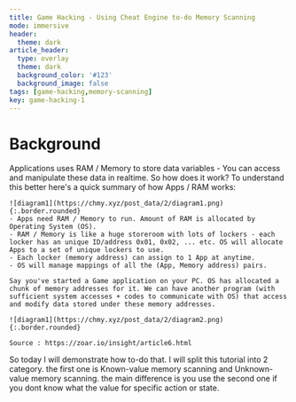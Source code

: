 ```yaml
---
title: Game Hacking - Using Cheat Engine to-do Memory Scanning
mode: immersive
header:
  theme: dark
article_header:
  type: overlay
  theme: dark
  background_color: '#123'
  background_image: false
tags: [game-hacking,memory-scanning]
key: game-hacking-1
---
```

# Background
Applications uses RAM / Memory to store data variables - You can access and manipulate these data in realtime.
So how does it work? To understand this better here's a quick summary of how Apps / RAM works:
```
![diagram1](https://chmy.xyz/post_data/2/diagram1.png){:.border.rounded}
- Apps need RAM / Memory to run. Amount of RAM is allocated by Operating System (OS).
- RAM / Memory is like a huge storeroom with lots of lockers - each locker has an unique ID/address 0x01, 0x02, ... etc. OS will allocate Apps to a set of unique lockers to use.
- Each locker (memory address) can assign to 1 App at anytime.
- OS will manage mappings of all the (App, Memory address) pairs.

Say you've started a Game application on your PC. OS has allocated a chunk of memory addresses for it. We can have another program (with sufficient system accesses + codes to communicate with OS) that access and modify data stored under these memory addresses.

![diagram1](https://chmy.xyz/post_data/2/diagram2.png){:.border.rounded}

Source : https://zoar.io/insight/article6.html

```
So today I will demonstrate how to-do that. I will split this tutorial into 2 category. the first one is Known-value memory scanning and Unknown-value memory scanning. the main difference is you use the second one if you dont know what the value for specific action or state. 

